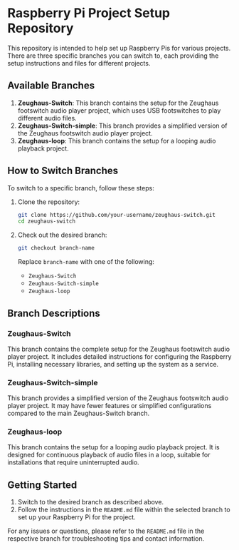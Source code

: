 # Raspberry Pi Project Setup Repository

This repository is intended to help set up Raspberry Pis for various projects. There are three specific branches you can switch to, each providing the setup instructions and files for different projects.

## Available Branches

1. **Zeughaus-Switch**: This branch contains the setup for the Zeughaus footswitch audio player project, which uses USB footswitches to play different audio files.
2. **Zeughaus-Switch-simple**: This branch provides a simplified version of the Zeughaus footswitch audio player project.
3. **Zeughaus-loop**: This branch contains the setup for a looping audio playback project.

## How to Switch Branches

To switch to a specific branch, follow these steps:

1. Clone the repository:

    ```sh
    git clone https://github.com/your-username/zeughaus-switch.git
    cd zeughaus-switch
    ```

2. Check out the desired branch:

    ```sh
    git checkout branch-name
    ```

   Replace `branch-name` with one of the following:

   - `Zeughaus-Switch`
   - `Zeughaus-Switch-simple`
   - `Zeughaus-loop`

## Branch Descriptions

### Zeughaus-Switch

This branch contains the complete setup for the Zeughaus footswitch audio player project. It includes detailed instructions for configuring the Raspberry Pi, installing necessary libraries, and setting up the system as a service.

### Zeughaus-Switch-simple

This branch provides a simplified version of the Zeughaus footswitch audio player project. It may have fewer features or simplified configurations compared to the main Zeughaus-Switch branch.

### Zeughaus-loop

This branch contains the setup for a looping audio playback project. It is designed for continuous playback of audio files in a loop, suitable for installations that require uninterrupted audio.

## Getting Started

1. Switch to the desired branch as described above.
2. Follow the instructions in the `README.md` file within the selected branch to set up your Raspberry Pi for the project.

For any issues or questions, please refer to the `README.md` file in the respective branch for troubleshooting tips and contact information.
